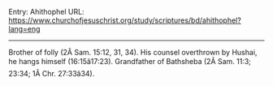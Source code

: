 Entry: Ahithophel
URL: https://www.churchofjesuschrist.org/study/scriptures/bd/ahithophel?lang=eng

---

Brother of folly (2Â Sam. 15:12, 31, 34). His counsel overthrown by Hushai, he hangs himself (16:15â17:23). Grandfather of Bathsheba (2Â Sam. 11:3; 23:34; 1Â Chr. 27:33â34).
